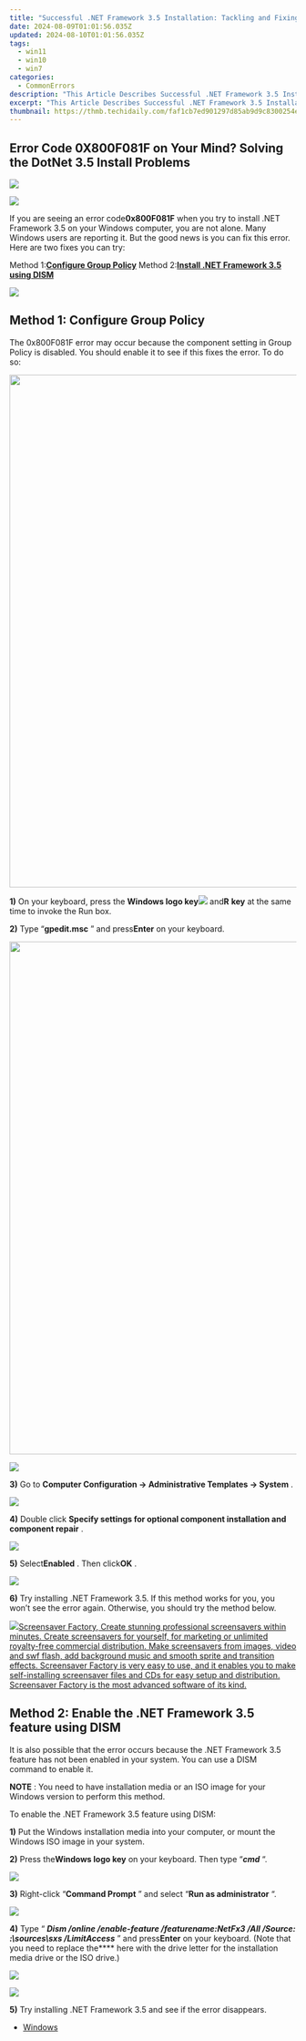 ```yaml
---
title: "Successful .NET Framework 3.5 Installation: Tackling and Fixing Error Code 0X800F081F Issues"
date: 2024-08-09T01:01:56.035Z
updated: 2024-08-10T01:01:56.035Z
tags:
  - win11
  - win10
  - win7
categories:
  - CommonErrors
description: "This Article Describes Successful .NET Framework 3.5 Installation: Tackling and Fixing Error Code 0X800F081F Issues"
excerpt: "This Article Describes Successful .NET Framework 3.5 Installation: Tackling and Fixing Error Code 0X800F081F Issues"
thumbnail: https://thmb.techidaily.com/faf1cb7ed901297d85ab9d9c8300254ef72ce23f305cb5ba36be85ff8ad3eb26.png
---
```


## Error Code 0X800F081F on Your Mind? Solving the DotNet 3.5 Install Problems

<!-- affiliate ads begin -->
<a href="https://store.bitdefender.com/affiliate.php?ACCOUNT=BITLATIN&AFFILIATE=108875&PATH=http%3A%2F%2Fwww.bitdefender.com%2Fbusiness%3FAFFILIATE%3D108875%26RESOURCE%3D30%2525%2BOff%2Ball%2BGravityZone%2BProducts"><img src="https://www.bitdefender.com/content/dam/bitdefender/business/campaign/1200X628.png" border="0"></a>
<!-- affiliate ads end -->
![](https://images.drivereasy.com/wp-content/uploads/2017/09/img_59b8a7b95c3a7.png)

 If you are seeing an error code**0x800F081F** when you try to install .NET Framework 3.5 on your Windows computer, you are not alone. Many Windows users are reporting it. But the good news is you can fix this error. Here are two fixes you can try:

 Method 1:[**Configure Group Policy**](https://tools.techidaily.com/drivereasy/download/)
 Method 2:[**Install .NET Framework 3.5 using DISM**](https://tools.techidaily.com/drivereasy/download/)

<!-- affiliate ads begin -->
<a href="https://secure.2checkout.com/order/checkout.php?PRODS=3546200&QTY=1&AFFILIATE=108875&CART=1"><img src="http://www.binteko.com/sites/default/files/banner01_468x60a.gif" border="0"></a>
<!-- affiliate ads end -->
## Method 1: Configure Group Policy

 The 0x800F081F error may occur because the component setting in Group Policy is disabled. You should enable it to see if this fixes the error. To do so:

<!-- affiliate ads begin -->
<a href="https://ursime.pxf.io/c/5597632/2048963/16384" target="_top" id="2048963"><img src="//a.impactradius-go.com/display-ad/16384-2048963" border="0" alt="" width="1200" height="900"/></a><img height="0" width="0" src="https://imp.pxf.io/i/5597632/2048963/16384" style="position:absolute;visibility:hidden;" border="0" />
<!-- affiliate ads end -->
**1)** On your keyboard, press the   **Windows logo key![](https://images.drivereasy.com/wp-content/uploads/2017/08/img_59a516b53b983.png)**  and**R** **key** at the same time to invoke the Run box.

**2)**  Type “**gpedit.msc** ” and press**Enter** on your keyboard.

<!-- affiliate ads begin -->
<a href="https://tinyland.pxf.io/c/5597632/1793214/19135" target="_top" id="1793214"><img src="//a.impactradius-go.com/display-ad/19135-1793214" border="0" alt="" width="900" height="900"/></a><img height="0" width="0" src="https://imp.pxf.io/i/5597632/1793214/19135" style="position:absolute;visibility:hidden;" border="0" />
<!-- affiliate ads end -->
![](https://images.drivereasy.com/wp-content/uploads/2017/09/img_59b8b46182da0.png)

**3)**  Go to **Computer Configuration -> Administrative Templates -> System** .

![](https://images.drivereasy.com/wp-content/uploads/2017/09/img_59b8b4b628c80.jpg)

**4)** Double click **Specify settings for optional component installation and component repair** .

![](https://images.drivereasy.com/wp-content/uploads/2017/09/img_59b8cb90d9ace.jpg)

**5)** Select**Enabled** . Then click**OK** .

![](https://images.drivereasy.com/wp-content/uploads/2017/09/img_59b8cd1538e66.jpg)

**6)** Try installing .NET Framework 3.5\. If this method works for you, you won’t see the error again. Otherwise, you should try the method below.

<!-- affiliate ads begin -->
<a href="https://secure.2checkout.com/order/checkout.php?PRODS=194977&QTY=1&AFFILIATE=108875&CART=1"><img src="https://www.blumentals.net/scrfactory/images/screensaver-software.png" border="0">Screensaver Factory, Create stunning professional screensavers within minutes. Create screensavers for yourself, for marketing or unlimited royalty-free commercial distribution. Make screensavers from images, video and swf flash, add background music and smooth sprite and transition effects. Screensaver Factory is very easy to use, and it enables you to make self-installing screensaver files and CDs for easy setup and distribution. Screensaver Factory is the most advanced software of its kind.</a>
<!-- affiliate ads end -->
## Method 2: Enable the .NET Framework 3.5 feature using DISM

 It is also possible that the error occurs because the .NET Framework 3.5 feature has not been enabled in your system. You can use a DISM command to enable it.

**NOTE** : You need to have installation media or an ISO image for your Windows version to perform this method.

To enable the .NET Framework 3.5 feature using DISM:

**1)** Put the Windows installation media into your computer, or mount the Windows ISO image in your system.

**2)** Press the**Windows logo key** on your keyboard. Then type “**_cmd_** “.

![](https://images.drivereasy.com/wp-content/uploads/2017/09/img_59b7455a57b7b.png)

**3)** Right-click “**Command Prompt** ” and select “**Run as administrator** “.

![](https://images.drivereasy.com/wp-content/uploads/2017/09/img_59b75954000f6.png)

**4)** Type “ _**Dism /online /enable-feature /featurename:NetFx3 /All /Source:**_ **<DRIVE>** _**:\\sources\\sxs /LimitAccess**_ ” and press**Enter** on your keyboard. (Note that you need to replace the**<DRIVE>** here with the drive letter for the installation media drive or the ISO drive.)

<!-- affiliate ads begin -->
<a href="https://store.revouninstaller.com/order/checkout.php?PRODS=28010250&QTY=1&AFFILIATE=108875&CART=1"><img src="https://secure.avangate.com/images/merchant/4282ec8de8c9be897e7aff4aa231b1a4/336__280a.jpg" border="0"></a>
<!-- affiliate ads end -->
![](https://images.drivereasy.com/wp-content/uploads/2017/09/img_59b8d9fc19402.png)

**5)**  Try installing .NET Framework 3.5 and see if the error disappears.

* [Windows](https://tools.techidaily.com/drivereasy/download/)

<ins class="adsbygoogle"
     style="display:block"
     data-ad-format="autorelaxed"
     data-ad-client="ca-pub-7571918770474297"
     data-ad-slot="1223367746"></ins>



<ins class="adsbygoogle"
     style="display:block"
     data-ad-client="ca-pub-7571918770474297"
     data-ad-slot="8358498916"
     data-ad-format="auto"
     data-full-width-responsive="true"></ins>
